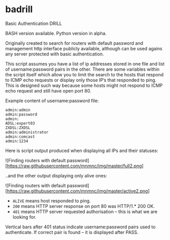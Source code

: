 badrill
=======

Basic Authentication DRILL

BASH version available.
Python version in alpha.

Originally created to search for routers with default password and management http interface publicly available, although can be used agains any server protected with basic authentication.

This script assumes you have a list of ip addresses stored in one file and list of username:password pairs in the other. There are some variables within the script itself which allow you to limit the search to the hosts that respond to ICMP echo requests or display only those IP’s that responded to ping. This is designed such way because some hosts might not respond to ICMP echo request and still have open port 80.

Example content of username:password file:

    admin:admin
    admin:password
    admin:
    ADSL:expert03
    ZXDSL:ZXDSL
    admin:administrator
    admin:comcast
    admin:1234

Here is script output produced when displaying all IPs and their statuses:

![Finding routers with default password][https://raw.githubusercontent.com/mnmnc/img/master/full2.png]


..and the other output displaying only alive ones:

![Finding routers with default password][https://raw.githubusercontent.com/mnmnc/img/master/active2.png]

* `ALIVE` means host responded to ping.
* `200` means HTTP server response on port 80 was HTTP/1.* 200 OK.
* `401` means HTTP server requested authorisation – this is what we are looking for.

Vertical bars after 401 status indicate username:password pairs used to authenticate. If correct pair is found – it is displayed after PASS.

